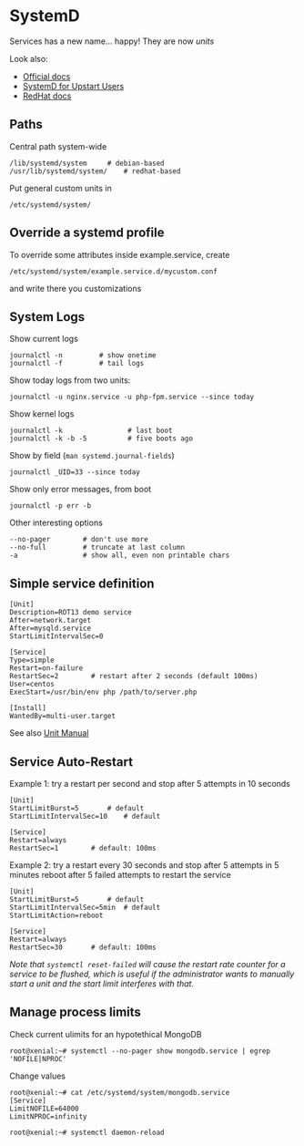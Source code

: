 # SystemD

Services has a new name... happy! They are now *units*

Look also:

 - [Official docs](https://www.freedesktop.org/wiki/Software/systemd/)
 - [SystemD for Upstart Users](https://wiki.ubuntu.com/SystemdForUpstartUsers)
 - [RedHat docs](https://access.redhat.com/documentation/en-US/Red_Hat_Enterprise_Linux/7/html/System_Administrators_Guide/chap-Managing_Services_with_systemd.html)

## Paths

Central path system-wide

    /lib/systemd/system		# debian-based
    /usr/lib/systemd/system/    # redhat-based

Put general custom units in

    /etc/systemd/system/

## Override a systemd profile

To override some attributes inside example.service, create

    /etc/systemd/system/example.service.d/mycustom.conf

and write there you customizations


## System Logs

Show current logs

    journalctl -n         # show onetime
    journalctl -f         # tail logs

Show today logs from two units:

    journalctl -u nginx.service -u php-fpm.service --since today

Show kernel logs

    journalctl -k                # last boot
    journalctl -k -b -5          # five boots ago

Show by field (`man systemd.journal-fields`)

    journalctl _UID=33 --since today

Show only error messages, from boot

    journalctl -p err -b

Other interesting options

    --no-pager        # don't use more
    --no-full         # truncate at last column
    -a                # show all, even non printable chars

## Simple service definition

    [Unit]
    Description=ROT13 demo service
    After=network.target
    After=mysqld.service
    StartLimitIntervalSec=0
    
    [Service]
    Type=simple
    Restart=on-failure
    RestartSec=2		# restart after 2 seconds (default 100ms)
    User=centos
    ExecStart=/usr/bin/env php /path/to/server.php

    [Install]
    WantedBy=multi-user.target

See also [Unit Manual](https://www.freedesktop.org/software/systemd/man/systemd.unit.html)

## Service Auto-Restart

Example 1: try a restart per second and stop after 5 attempts in 10 seconds

    [Unit]
    StartLimitBurst=5		# default
    StartLimitIntervalSec=10	# default
    
    [Service]
    Restart=always
    RestartSec=1		# default: 100ms

Example 2: try a restart every 30 seconds and stop after 5 attempts in 5 minutes
	   reboot after 5 failed attempts to restart the service
    
    [Unit]
    StartLimitBurst=5		# default
    StartLimitIntervalSec=5min	# default
    StartLimitAction=reboot 

    [Service]
    Restart=always
    RestartSec=30		# default: 100ms
    
_Note that `systemctl reset-failed` will cause the restart rate counter for a 
service to be flushed, which is useful if the administrator wants to manually
start a unit and the start limit interferes with that._

## Manage process limits

Check current ulimits for an hypotethical MongoDB

    root@xenial:~# systemctl --no-pager show mongodb.service | egrep 'NOFILE|NPROC'

Change values

    root@xenial:~# cat /etc/systemd/system/mongodb.service
    [Service]
    LimitNOFILE=64000
    LimitNPROC=infinity

    root@xenial:~# systemctl daemon-reload 


